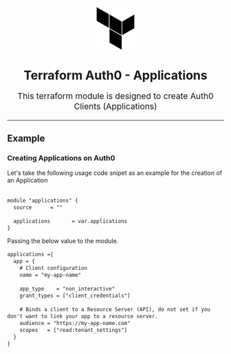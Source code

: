 <div align="center">

<p align="center"> <img src="./docs/terraform-logo-black.png" width="100" height="100"></p>

<h1 align="center">
    Terraform Auth0 - Applications
</h1>

<p align="center" style="font-size: 1.2rem;">
This terraform module is designed to create Auth0 Clients (Applications)
</p>

</p>

</div>

<hr>

## Example

### Creating Applications on Auth0

Let's take the following usage code snipet as an example for the creation of an Application

```hcl

module "applications" {
  source      = ""

  applications       = var.applications
}
```

Passing the below value to the module.

```hcl
applications ={
  app = {
    # Client configuration
    name = "my-app-name"

    app_type    = "non_interactive"
    grant_types = ["client_credentials"]

    # Binds a client to a Resource Server (API), do not set if you don't want to link your app to a resource server. 
    audience = "https://my-app-name.com"
    scopes   = ["read:tenant_settings"] 
  }
}
```
